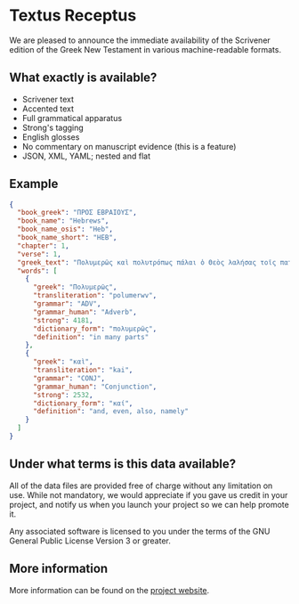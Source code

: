 # Textus Receptus

We are pleased to announce the immediate availability of the Scrivener
edition of the Greek New Testament in various machine-readable formats.

## What exactly is available?

- Scrivener text
- Accented text
- Full grammatical apparatus
- Strong's tagging
- English glosses
- No commentary on manuscript evidence (this is a feature)
- JSON, XML, YAML; nested and flat

## Example

```json
{
  "book_greek": "ΠΡΟΣ ΕΒΡΑΙΟΥΣ",
  "book_name": "Hebrews",
  "book_name_osis": "Heb",
  "book_name_short": "HEB",
  "chapter": 1,
  "verse": 1,
  "greek_text": "Πολυμερῶς καὶ πολυτρόπως πάλαι ὁ Θεὸς λαλήσας τοῖς πατράσιν ἐν τοῖς προφήταις,",
  "words": [
    {
      "greek": "Πολυμερῶς",
      "transliteration": "polumerwv",
      "grammar": "ADV",
      "grammar_human": "Adverb",
      "strong": 4181,
      "dictionary_form": "πολυμερῶς",
      "definition": "in many parts"
    },
    {
      "greek": "καὶ",
      "transliteration": "kai",
      "grammar": "CONJ",
      "grammar_human": "Conjunction",
      "strong": 2532,
      "dictionary_form": "καί",
      "definition": "and, even, also, namely"
    }
  ]
}
```

## Under what terms is this data available?

All of the data files are provided free of charge without any limitation on
use. While not mandatory, we would appreciate if you gave us credit in your
project, and notify us when you launch your project so we can help promote it.

Any associated software is licensed to you under the terms of the GNU General
Public License Version 3 or greater.

## More information

More information can be found on the [project
website](https://honza.pokorny.ca/textus-receptus/).
